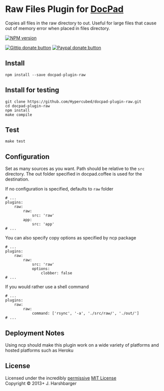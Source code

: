 # Raw Files Plugin for [DocPad](http://docpad.org)
Copies all files in the raw directory to out.  Useful for large files that cause out of memory error when placed in files directory.


[![NPM version](https://badge.fury.io/js/docpad-plugin-raw.png)](http://badge.fury.io/js/docpad-plugin-raw)

[![Gittip donate button](http://badgr.co/gittip/hypercubed.png)](https://www.gittip.com/hypercubed/ "Donate weekly to this project using Gittip")
[![Paypal donate button](http://badgr.co/paypal/donate.png?bg=%23feb13d)](https://www.paypal.com/cgi-bin/webscr?cmd=_s-xclick&hosted_button_id=X7KYR6T9U2NHC "One time donation to this project using Paypal")

## Install

```
npm install --save docpad-plugin-raw
```

## Install for testing

```
git clone https://github.com/Hypercubed/docpad-plugin-raw.git
cd docpad-plugin-raw
npm install
make compile
```

## Test

```
make test
```

## Configuration
Set as many sources as you want. Path should be relative to the `src` directory. The out folder specified in docpad.coffee is used for the destination.

If no configuration is specified, defaults to `raw` folder

```
# ...
plugins:
    raw:
        raw:
            src: 'raw'
        app:
            src: 'app'
# ...
```

You can also specify copy options as specified by ncp package

```
# ...
plugins:
    raw:
        raw:
            src: 'raw'
            options:
                clobber: false
# ...
```

If you would rather use a shell command

```
# ...
plugins:
    raw:
        raw:
            command: ['rsync', '-a', './src/raw/', './out/']
# ...
```

## Deployment Notes

Using ncp should make this plugin work on a wide variety of platforms and hosted platforms such as Heroku

## License
Licensed under the incredibly [permissive](http://en.wikipedia.org/wiki/Permissive_free_software_licence) [MIT License](http://creativecommons.org/licenses/MIT/)
<br/>Copyright &copy; 2013+ J. Harshbarger
